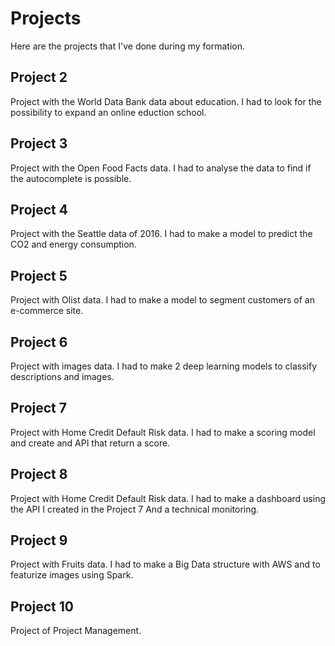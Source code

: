 # Projects
Here are the projects that I've done during my formation.

## Project 2
Project with the World Data Bank data about education. I had to look for the possibility to expand an online eduction school.

## Project 3
Project with the Open Food Facts data. I had to analyse the data to find if the autocomplete is possible.

## Project 4
Project with the Seattle data of 2016. I had to make a model to predict the CO2 and energy consumption.

## Project 5
Project with Olist data. I had to make a model to segment customers of an e-commerce site.

## Project 6
Project with images data. I had to make 2 deep learning models to classify descriptions and images.

## Project 7
Project with Home Credit Default Risk data. I had to make a scoring model and create and API that return a score.

## Project 8
Project with Home Credit Default Risk data. I had to make a dashboard using the API I created in the Project 7 And a technical monitoring.

## Project 9
Project with Fruits data. I had to make a Big Data structure with AWS and to featurize images using Spark.

## Project 10
Project of Project Management.
